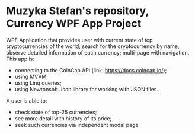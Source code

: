 # Muzyka Stefan's repository, Currency WPF App Project

WPF Application that provides user with current state of top cryptocurrencies of the world; search for the cryptocurrency by name; observe detailed information of each currency; multi-page with navigation.
This app is:
- connecting to the CoinCap API (link: https://docs.coincap.io/);
- using MVVM;
- using Linq queries;
- using Newtonsoft.Json library for working with JSON files.

A user is able to:
- check state of top-25 currencies;
- see more detail with history of its price;
- seek such currencies via independent modal page

